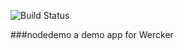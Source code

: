 ![Build Status](http://app.wercker.com/status/a94ed280-8ecf-4bc4-bba7-da51d7990437)

###nodedemo
a demo app for Wercker
